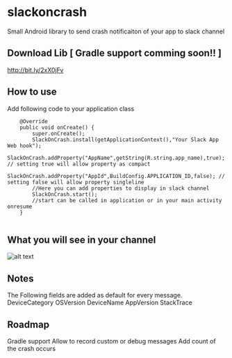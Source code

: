 # slackoncrash
Small Android library to send crash notificaiton of your app to slack channel

## Download Lib [ Gradle support comming soon!! ]
http://bit.ly/2xX0jFv

## How to use
Add following code to your application class
```
    @Override
    public void onCreate() {
        super.onCreate();
        SlackOnCrash.install(getApplicationContext(),"Your Slack App Web hook");
        SlackOnCrash.addProperty("AppName",getString(R.string.app_name),true); // setting true will allow property as compact
        SlackOnCrash.addProperty("AppId",BuildConfig.APPLICATION_ID,false); // setting false will allow property singleline
        //Here you can add properties to display in slack channel
        SlackOnCrash.start();
        //start can be called in application or in your main activity onresume
    }
        
```

## What you will see in your channel
![alt text](https://github.com/grootan/slackoncrash/blob/master/Screen%20Shot%202017-10-23%20at%201.10.55%20AM.png)

## Notes

The Following fields are added as default for every message.
DeviceCategory
OSVersion
DeviceName
AppVersion
StackTrace

## Roadmap
Gradle support
Allow to record custom or debug messages
Add count of the crash occurs


